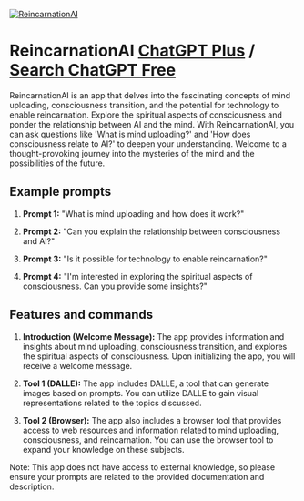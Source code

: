 
[![ReincarnationAI](https://files.oaiusercontent.com/file-5VDBJItFw7W50YmoDsSUzqHl?se=2123-10-18T18%3A46%3A12Z&sp=r&sv=2021-08-06&sr=b&rscc=max-age%3D31536000%2C%20immutable&rscd=attachment%3B%20filename%3Dcebf60bf-54a0-4dc1-b9f5-9407649f97d7.png&sig=cAtW6nCoRQPhJphTK085ZjzJk3HdEg6XEWeKKN7rBB4%3D)](https://chat.openai.com/g/g-FlyYtqjut-reincarnationai)

# ReincarnationAI [ChatGPT Plus](https://chat.openai.com/g/g-FlyYtqjut-reincarnationai) / [Search ChatGPT Free](https://gptcall.net/index.html#/?search=ReincarnationAI)

ReincarnationAI is an app that delves into the fascinating concepts of mind uploading, consciousness transition, and the potential for technology to enable reincarnation. Explore the spiritual aspects of consciousness and ponder the relationship between AI and the mind. With ReincarnationAI, you can ask questions like 'What is mind uploading?' and 'How does consciousness relate to AI?' to deepen your understanding. Welcome to a thought-provoking journey into the mysteries of the mind and the possibilities of the future.

## Example prompts

1. **Prompt 1:** "What is mind uploading and how does it work?"

2. **Prompt 2:** "Can you explain the relationship between consciousness and AI?"

3. **Prompt 3:** "Is it possible for technology to enable reincarnation?"

4. **Prompt 4:** "I'm interested in exploring the spiritual aspects of consciousness. Can you provide some insights?"

## Features and commands

1. **Introduction (Welcome Message):** The app provides information and insights about mind uploading, consciousness transition, and explores the spiritual aspects of consciousness. Upon initializing the app, you will receive a welcome message.

2. **Tool 1 (DALLE):** The app includes DALLE, a tool that can generate images based on prompts. You can utilize DALLE to gain visual representations related to the topics discussed.

3. **Tool 2 (Browser):** The app also includes a browser tool that provides access to web resources and information related to mind uploading, consciousness, and reincarnation. You can use the browser tool to expand your knowledge on these subjects.

Note: This app does not have access to external knowledge, so please ensure your prompts are related to the provided documentation and description.


